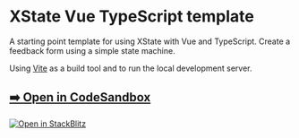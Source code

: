 # XState Vue TypeScript template

A starting point template for using XState with Vue and TypeScript. Create a feedback form using a simple state machine.

Using [Vite](https://vitejs.dev/) as a build tool and to run the local development server.

## [➡️ Open in CodeSandbox](https://codesandbox.io/p/sandbox/github/statelyai/xstate/tree/main/templates/vue-ts?file=%2Fsrc%2FfeedbackMachine.ts)

[![Open in StackBlitz](https://developer.stackblitz.com/img/open_in_stackblitz.svg)](https://stackblitz.com/github/statelyai/xstate/tree/main/templates/vue-ts?file=%2Fsrc%2FfeedbackMachine.ts)
